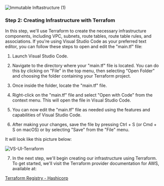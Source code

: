 ![Immutable Inftastructure (1)](https://github.com/silviob99/Project-4-Immutable-Architecture-Using-Terraform-Ansible-Packer/assets/107585020/5168ee23-eddb-4419-b758-0c0f861ed5c9)

### Step 2: Creating Infrastructure with Terrafom

In this step, we'll use Terraform to create the necessary infrastructure components, including VPC, subnets, route tables, route table rules, and associations.
If you're using Visual Studio Code as your preferred text editor, you can follow these steps to open and edit the "main.tf" file:

1. Launch Visual Studio Code.
 
2. Navigate to the directory where your "main.tf" file is located. You can do this by clicking on "File" in the top menu, then selecting "Open Folder" and choosing the folder containing your Terraform project.

3. Once inside the folder, locate the "main.tf" file.

4. Right-click on the "main.tf" file and select "Open with Code" from the context menu. This will open the file in Visual Studio Code.

5. You can now edit the "main.tf" file as needed using the features and capabilities of Visual Studio Code.

6. After making your changes, save the file by pressing Ctrl + S (or Cmd + S on macOS) or by selecting "Save" from the "File" menu.

It will look like this picture below:

![VS-UI-Terraform](https://github.com/silviob99/Project-4-Immutable-Architecture-Using-Terraform-Ansible-Packer/assets/107585020/00f2d1af-2d6e-4659-b5b5-81bbb6e6898c)

7. In the next step, we'll begin creating our infrastructure using Terraform. To get started, we'll visit the Terraform provider documentation for AWS, available at:
   
[Terraform Registry - Hashicorp](https://registry.terraform.io/providers/hashicorp/aws/latest/docs)
